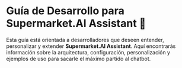 # Guía de Desarrollo para Supermarket.AI Assistant 🛒

Esta guía está orientada a desarrolladores que deseen entender, personalizar y extender **Supermarket.AI Assistant**. Aquí encontrarás información sobre la arquitectura, configuración, personalización y ejemplos de uso para sacarle el máximo partido al chatbot.
